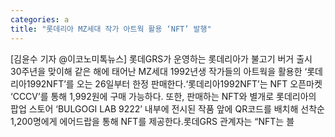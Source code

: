 ```yaml
---
categories: a
title: "롯데리아 MZ세대 작가 아트웍 활용 ‘NFT’ 발행"
---
```

[김윤수 기자 @이코노미톡뉴스] 롯데GRS가 운영하는 롯데리아가 불고기 버거 출시 30주년을 맞이해 같은 해에 태어난 MZ세대 1992년생 작가들의 아트웍을 활용한 ‘롯데리아1992NFT’를 오는 26일부터 한정 판매한다.‘롯데리아1992NFT’는 NFT 오픈마켓 ‘CCCV’를 통해 1,992원에 구매 가능하다. 또한, 판매하는 NFT와 별개로 롯데리아의 팝업 스토어 ‘BULGOGI LAB 9222’ 내부에 전시된 작품 앞에 QR코드를 배치해 선착순 1,200명에게 에어드랍을 통해 NFT를 제공한다.롯데GRS 관계자는 “NFT는 블